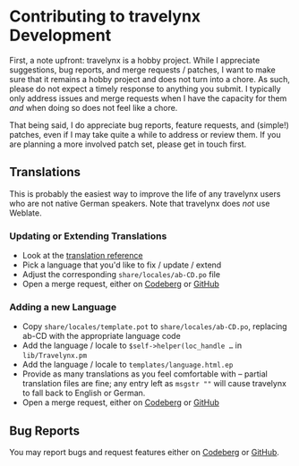 # Contributing to travelynx Development

First, a note upfront: travelynx is a hobby project.
While I appreciate suggestions, bug reports, and merge requests / patches, I want to make sure that it remains a hobby project and does not turn into a chore.
As such, please do not expect a timely response to anything you submit.
I typically only address issues and merge requests when I have the capacity for them _and_ when doing so does not feel like a chore.

That being said, I do appreciate bug reports, feature requests, and (simple!) patches, even if I may take quite a while to address or review them.
If you are planning a more involved patch set, please get in touch first.

## Translations

This is probably the easiest way to improve the life of any travelynx users who are not native German speakers.
Note that travelynx does _not_ use Weblate.

### Updating or Extending Translations

* Look at the [translation reference](../share/locales/reference.md)
* Pick a language that you'd like to fix / update / extend
* Adjust the corresponding `share/locales/ab-CD.po` file
* Open a merge request, either on [Codeberg](https://codeberg.org/derf/travelynx/pulls) or [GitHub](https://github.com/derf/travelynx/pulls)

### Adding a new Language

* Copy `share/locales/template.pot` to `share/locales/ab-CD.po`, replacing ab-CD with the appropriate language code
* Add the language / locale to  `$self->helper(loc_handle …` in `lib/Travelynx.pm`
* Add the language / locale to  `templates/language.html.ep`
* Provide as many translations as you feel comfortable with – partial translation files are fine; any entry left as `msgstr ""` will cause travelynx to fall back to English or German.
* Open a merge request, either on [Codeberg](https://codeberg.org/derf/travelynx/pulls) or [GitHub](https://github.com/derf/travelynx/pulls)

## Bug Reports

You may report bugs and request features either on [Codeberg](https://codeberg.org/derf/travelynx/issues) or [GitHub](https://github.com/derf/travelynx/issues).
